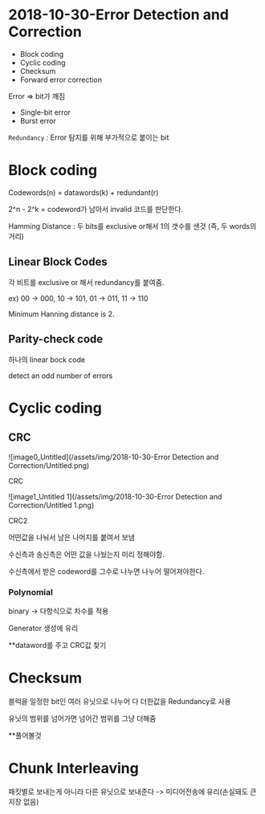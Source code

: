 # 2018-10-30-Error Detection and Correction

- Block coding
- Cyclic coding
- Checksum
- Forward error correction

Error => bit가 깨짐

- Single-bit error
- Burst error

`Redundancy` : Error 탐지를 위해 부가적으로 붙이는 bit

# Block coding

Codewords(n) = datawords(k) + redundant(r)

2^n - 2^k = codeword가 남아서 invalid 코드를 판단한다.

Hamming Distance : 두 bits를 exclusive or해서 1의 갯수를 샌것 (즉, 두 words의 거리)

## Linear Block Codes

각 비트를 exclusive or 해서 redundancy를 붙여줌.

ex) 00 -> 000, 10 -> 101, 01 -> 011, 11 -> 110

Minimum Hanning distance is 2.

## Parity-check code

하나의 linear bock code

detect an odd number of errors

# Cyclic coding

## CRC

![image0_Untitled](/assets/img/2018-10-30-Error Detection and Correction/Untitled.png)

CRC

![image1_Untitled 1](/assets/img/2018-10-30-Error Detection and Correction/Untitled 1.png)

CRC2

어떤값을 나눠서 남은 나머지를 붙여서 보냄

수신측과 송신측은 어떤 값을 나눴는지 미리 정해야함.

수신측에서 받은 codeword를 그수로 나누면 나누어 떨어져야한다.

### Polynomial

binary -> 다항식으로 차수를 적용

Generator 생성에 유리

**dataword를 주고 CRC값 찾기

# Checksum

블럭을 일정한 bit인 여러 유닛으로 나누어 다 더한값을 Redundancy로 사용

유닛의 범위를 넘어가면 넘어간 범위를 그냥 더해줌

**풀어볼것

# Chunk Interleaving

패킷별로 보내는게 아니라 다른 유닛으로 보내준다 -> 미디어전송에 유리(손실돼도 큰 지장 없음)